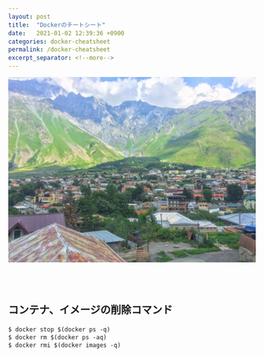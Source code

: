 ```yaml
---
layout: post
title:  "Dockerのチートシート"
date:   2021-01-02 12:39:36 +0900
categories: docker-cheatsheet
permalink: /docker-cheatsheet
excerpt_separator: <!--more-->
---
```

![image here](/assets/img/thumbnail/ten.jpeg)
<!-- <div style="text-align: center;">
<img src="/assets/img/thumbnail/ten.jpeg" width="550px" height="400px">
</div> -->
<!--more-->
 

<br><br>

## コンテナ、イメージの削除コマンド


```bash:bash
$ docker stop $(docker ps -q)
$ docker rm $(docker ps -aq)
$ docker rmi $(docker images -q)
```



